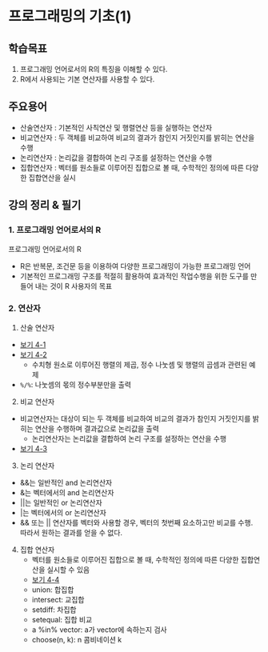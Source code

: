 # 프로그래밍의 기초(1)

## 학습목표
1. 프로그래밍 언어로서의 R의 특징을 이해할 수 있다.
2. R에서 사용되는 기본 연산자를 사용할 수 있다.

## 주요용어
- 산술연산자 : 기본적인 사칙연산 및 행렬연산 등을 실행하는 연산자
- 비교연산자 : 두 객체를 비교하여 비교의 결과가 참인지 거짓인지를 밝히는 연산을 수행
- 논리연산자 : 논리값을 결합하여 논리 구조를 설정하는 연산을 수행
- 집합연산자 : 벡터를 원소들로 이루어진 집합으로 볼 때, 수학적인 정의에 따른 다양한 집합연산을 실시

## 강의 정리 & 필기

### 1. 프로그래밍 언어로서의 R

프로그래밍 언어로서의 R
- R은 반복문, 조건문 등을 이용하여 다양한 프로그래밍이 가능한 프로그래밍 언어
- 기본적인 프로그래밍 구조를 적절히 활용하여 효과적인 작업수행을 위한 도구를 만들어 내는 것이 R 사용자의 목표

### 2. 연산자

1. 산술 연산자
  - [보기 4-1](../../workspace/r_computing/06/4-1.R)
  - [보기 4-2](../../workspace/r_computing/06/4-2.R)
    - 수치형 원소로 이루어진 행렬의 제곱, 정수 나눗셈 및 행렬의 곱셈과 관련된 예제
  - `%/%`: 나눗셈의 몫의 정수부분만을 출력

2. 비교 연산자
  - 비교연산자는 대상이 되는 두 객체를 비교하여 비교의 결과가 참인지 거짓인지를 밝히는 연산을 수행하며 결과값으로 논리값을 출력
    - 논리연산자는 논리값을 결합하여 논리 구조를 설정하는 연산을 수행
  - [보기 4-3](../../workspace/r_computing/06/4-3.R)

3. 논리 연산자
  - &&는 일반적인 and 논리연산자
  - &는 벡터에서의 and 논리연산자
  - ||는 일반적인 or 논리연산자
  - |는 벡터에서의 or 논리연산자
  - && 또는 || 연산자를 벡터와 사용할 경우, 벡터의 첫번째 요소하고만 비교를 수행. 따라서 원하는 결과를 얻을 수 없다.

4. 집합 연산자
   - 벡터를 원소들로 이루어진 집합으로 볼 때, 수학적인 정의에 따른 다양한 집합연산을 실시할 수 있음
   - [보기 4-4](../../workspace/r_computing/06/4-4.R)
   - union: 합집합
   - intersect: 교집합
   - setdiff: 차집합
   - setequal: 집합 비교
   - a %in% vector: a가 vector에 속하는지 검사
   - choose(n, k): n 콤비네이션 k
